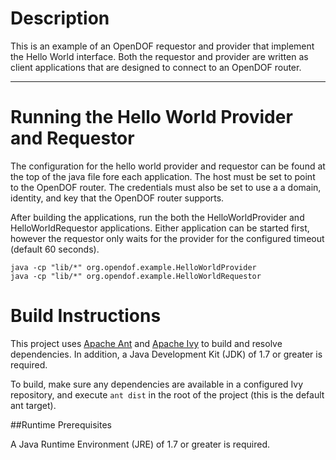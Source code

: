 Description
===========

This is an example of an OpenDOF requestor and provider that implement the Hello World interface. Both the requestor and provider are written as client applications that are designed to connect to an OpenDOF router.

----------

Running the Hello World Provider and Requestor
===========

The configuration for the hello world provider and requestor can be found at the top of the java file fore each application. The host must be set to point to the OpenDOF router. The credentials must also be set to use a a domain, identity, and key that the OpenDOF router supports.

After building the applications, run the both the HelloWorldProvider and HelloWorldRequestor applications. Either application can be started first, however the requestor only waits for the provider for the configured timeout (default 60 seconds).

	java -cp "lib/*" org.opendof.example.HelloWorldProvider
    java -cp "lib/*" org.opendof.example.HelloWorldRequestor

Build Instructions
===========

This project uses [Apache Ant](http://ant.apache.org/) and [Apache
Ivy](http://ant.apache.org/ivy/) to build and resolve dependencies. In
addition, a Java Development Kit (JDK) of 1.7 or greater is required.

To build, make sure any dependencies are available in a configured Ivy
repository, and execute `ant dist` in the root of the project (this is
the default ant target).

##Runtime Prerequisites

A Java Runtime Environment (JRE) of 1.7 or greater is required.